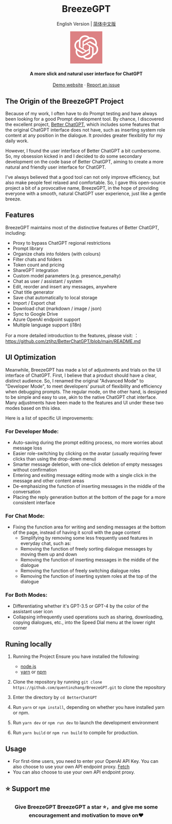 <h1 align="center"><b>BreezeGPT</b></h1>

<p align="center">
   English Version |
   <a href="README-zh_CN.md">
      简体中文版
   </a>
</p>

<p align="center">
    <a href="https://breezegpt.dev" target="_blank"><img src="public/apple-touch-icon.png" alt="Better ChatGPT" width="100" /></a>
</p>

<h4 align="center"><b>A more slick and natural user interface for ChatGPT</b></h4>

<p align="center">
    <a href="https://breezegpt.dev">Demo website</a>
    ·
    <a href="https://github.com/quentinzhang/BreezeGPT/issues">Report an issue</a>
</p>

## The Origin of the BreezeGPT Project

Because of my work, I often have to do Prompt testing and have always been looking for a good Prompt development tool. By chance, I discovered the excellent project, [Better ChatGPT](https://github.com/ztjhz/BetterChatGPT/tree/main), which includes some features that the original ChatGPT interface does not have, such as inserting system role content at any position in the dialogue. It provides greater flexibility for my daily work.

However, I found the user interface of Better ChatGPT a bit cumbersome. So, my obsession kicked in and I decided to do some secondary development on the code base of Better ChatGPT, aiming to create a more natural and friendly user interface for ChatGPT.

I've always believed that a good tool can not only improve efficiency, but also make people feel relaxed and comfortable. So, I gave this open-source project a bit of a provocative name, BreezeGPT, in the hope of providing everyone with a smooth, natural ChatGPT user experience, just like a gentle breeze.

## Features

BreezeGPT maintains most of the distinctive features of Better ChatGPT, including:

- Proxy to bypass ChatGPT regional restrictions
- Prompt library
- Organize chats into folders (with colours)
- Filter chats and folders
- Token count and pricing
- ShareGPT integration
- Custom model parameters (e.g. presence_penalty)
- Chat as user / assistant / system
- Edit, reorder and insert any messages, anywhere
- Chat title generator
- Save chat automatically to local storage
- Import / Export chat
- Download chat (markdown / image / json)
- Sync to Google Drive
- Azure OpenAI endpoint support
- Multiple language support (i18n)

For a more detailed introduction to the features, please visit: ：https://github.com/ztjhz/BetterChatGPT/blob/main/README.md

## UI Optimization

Meanwhile, BreezeGPT has made a lot of adjustments and trials on the UI interface of ChatGPT. First, I believe that a product should have a clear, distinct audience. So, I renamed the original "Advanced Mode" to "Developer Mode", to meet developers' pursuit of flexibility and efficiency when debugging prompts. The regular mode, on the other hand, is designed to be simple and easy to use, akin to the native ChatGPT chat interface. Many adjustments have been made to the features and UI under these two modes based on this idea.

Here is a list of specific UI improvements:

### For Developer Mode:
- Auto-saving during the prompt editing process, no more worries about message loss
- Easier role-switching by clicking on the avatar (usually requiring fewer clicks than using the drop-down menu)
- Smarter message deletion, with one-click deletion of empty messages without confirmation
- Entering and exiting message editing mode with a single click in the message and other content areas
- De-emphasizing the function of inserting messages in the middle of the conversation
- Placing the reply generation button at the bottom of the page for a more consistent interface

### For Chat Mode:
- Fixing the function area for writing and sending messages at the bottom of the page, instead of having it scroll with the page content
  - Simplifying by removing some less frequently used features in everyday chat, such as:
  - Removing the function of freely sorting dialogue messages by moving them up and down
  - Removing the function of inserting messages in the middle of the dialogue
  - Removing the function of freely switching dialogue roles
  - Removing the function of inserting system roles at the top of the dialogue

### For Both Modes:
- Differentiating whether it's GPT-3.5 or GPT-4 by the color of the assistant user icon
- Collapsing infrequently used operations such as sharing, downloading, copying dialogues, etc., into the Speed Dial menu at the lower right corner

## Runing locally

1. Running the Project
Ensure you have installed the following:

   - [node.js](https://nodejs.org/en/)
   - [yarn](https://yarnpkg.com/) or [npm](https://www.npmjs.com/)

1. Clone the repository by running `git clone https://github.com/quentinzhang/BreezeGPT.git` to clone the repository
2. Enter the directory by `cd BetterChatGPT`
3. Run `yarn` or `npm install`, depending on whether you have installed yarn or npm.
4. Run `yarn dev` or `npm run dev` to launch the development environment
5. Run `yarn build` or `npm run build` to compile for production.

## Usage

- For first-time users, you need to enter your OpenAI API Key. You can also choose to use your own API endpoint proxy. [Fetch](https://platform.openai.com/account/api-keys)
- You can also choose to use your own API endpoint proxy.

## ⭐️ Support me

<h3 align="center">
    Give <b>BreezeGPT</b>  BreezeGPT a star  ⭐️，and give me some encouragement and motivation to move on❤️
</h3>